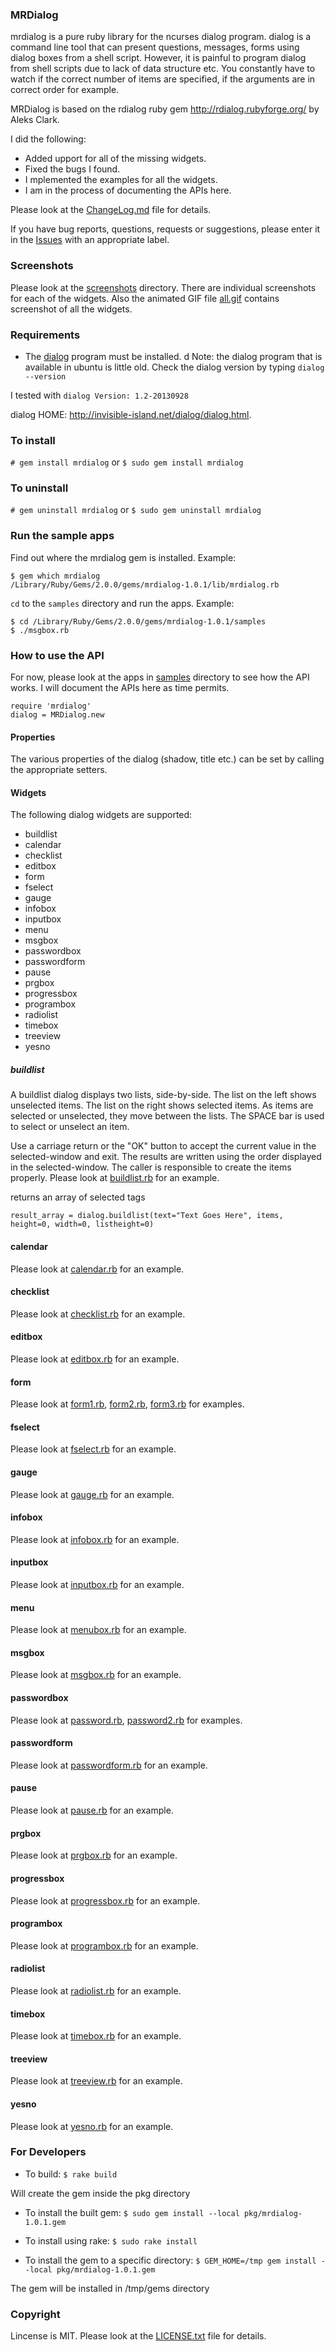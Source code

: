 ### MRDialog

mrdialog is a pure ruby library for the ncurses dialog program. dialog is
a command line tool that can present questions, messages, forms using 
dialog boxes from a shell script. However, it is painful to program dialog
from shell scripts due to lack of data structure etc. You constantly have
to watch if the correct number of items are specified, if the arguments 
are in correct order for example. 

MRDialog is based on the rdialog ruby gem http://rdialog.rubyforge.org/ by
Aleks Clark.

I did the following:

* Added upport for all of the missing widgets.
* Fixed the bugs I found.
* I mplemented the examples for all the widgets.  
* I am in the process of documenting the APIs here.

Please look at the [ChangeLog.md](ChangeLog.md) file for details.

If you have bug reports, questions, requests or  suggestions, please enter it in the [Issues](https://github.com/muquit/mrdialog/issues) with an appropriate label.

### Screenshots
Please look at the [screenshots](screenshots/) directory. There are individual screenshots for each of the widgets. Also the animated GIF file [all.gif](screenshots/all.gif) contains screenshot of  all the widgets. 


### Requirements

* The [dialog](http://invisible-island.net/dialog/dialog.html) program must be installed. d Note: the dialog program that is available in ubuntu is little old. Check the dialog version by typing ```dialog --version```

I tested with ```dialog Version: 1.2-20130928```

dialog HOME: http://invisible-island.net/dialog/dialog.html.

### To install

```# gem install mrdialog```
or
```$ sudo gem install mrdialog```
### To uninstall
```# gem uninstall mrdialog``` or ```$ sudo gem uninstall mrdialog```
   
### Run the sample apps
Find out where the mrdialog gem is installed. Example:

    $ gem which mrdialog
    /Library/Ruby/Gems/2.0.0/gems/mrdialog-1.0.1/lib/mrdialog.rb

```cd``` to the ```samples``` directory and run the apps.
Example:

    $ cd /Library/Ruby/Gems/2.0.0/gems/mrdialog-1.0.1/samples
    $ ./msgbox.rb


### How to use the API
For now, please look at the apps in [samples](samples/) directory to see how the API works. I will document the APIs here as time permits.

    require 'mrdialog'
    dialog = MRDialog.new

#### Properties
The various properties of the dialog (shadow, title etc.) can be set by calling the appropriate setters.

#### Widgets
The following dialog widgets are supported:

* buildlist
* calendar
* checklist
* editbox
* form
* fselect
* gauge
* infobox
* inputbox
* menu
* msgbox
* passwordbox
* passwordform
* pause
* prgbox
* progressbox
* programbox
* radiolist
* timebox
* treeview
* yesno
    
##### buildlist
A  buildlist  dialog displays two lists, side-by-side.  The list on the left shows unselected items.  The list on the right shows selected  items.  As items are selected or unselected, they move between the lists. The SPACE bar is used to
select or unselect an item.

Use a carriage return or the "OK" button to accept  the  current value  in the selected-window and exit.  The results are written using the order displayed in the selected-window. The caller is responsible to create the items properly. Please look at [buildlist.rb](samples/buildlist.rb) for an example.

returns an array of selected tags

    result_array = dialog.buildlist(text="Text Goes Here", items, height=0, width=0, listheight=0)
   
#### calendar
Please look at [calendar.rb](samples/calendar.rb) for an example.
#### checklist
Please look at [checklist.rb](samples/checklist.rb) for an example.
#### editbox
Please look at [editbox.rb](samples/editbox.rb) for an example.
#### form
Please look at 
[form1.rb](samples/form1.rb), [form2.rb](samples/form2.rb), [form3.rb](samples/form3.rb) 
for examples.
#### fselect
Please look at [fselect.rb](samples/fselect.rb) for an example.
#### gauge
Please look at [gauge.rb](samples/gauge.rb) for an example.
#### infobox
Please look at [infobox.rb](samples/infobox.rb) for an example.
#### inputbox
Please look at [inputbox.rb](samples/inputbox.rb) for an example.
#### menu
Please look at [menubox.rb](samples/menubox.rb) for an example.
#### msgbox
Please look at [msgbox.rb](samples/msgbox.rb) for an example.
#### passwordbox
Please look at [password.rb](samples/password.rb), [password2.rb](samples/password2.rb)
for examples.
#### passwordform
Please look at [passwordform.rb](samples/passwordform.rb) for an example.
#### pause
Please look at [pause.rb](samples/pause.rb) for an example.
#### prgbox
Please look at [prgbox.rb](samples/prgbox.rb) for an example.
#### progressbox
Please look at [progressbox.rb](samples/progressbox.rb) for an example.
#### programbox
Please look at [programbox.rb](samples/programbox.rb) for an example.
#### radiolist
Please look at [radiolist.rb](samples/radiolist.rb) for an example.
#### timebox
Please look at [timebox.rb](samples/timebox.rb) for an example.
#### treeview
Please look at [treeview.rb](samples/treeview.rb) for an example.
#### yesno
Please look at [yesno.rb](samples/yesno.rb) for an example.

### For Developers
- To build: ```$ rake build```

Will create the gem inside the pkg directory

- To install the built gem: ```$ sudo gem install --local pkg/mrdialog-1.0.1.gem```

- To install using rake: ```$ sudo rake install```

- To install the gem to a specific directory: ```$ GEM_HOME=/tmp gem install --local pkg/mrdialog-1.0.1.gem```

The gem will be installed in /tmp/gems directory

### Copyright
Lincense is MIT. Please look at the [LICENSE.txt](LICENSE.txt) file for details.
